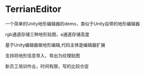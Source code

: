 # TerrianEditor
一个简单的Unity地形编辑器的demo，类似于Unity自带的地形编辑器

rgb通道存储三种地形贴图，a通道存储高度

基于Unity编辑器做地形编辑,代码主体是编辑器扩展


支持将地形信息导入、导出为纹理贴图


新员工培训作业，时间有限，写的比较仓促

